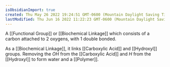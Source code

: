 ```yaml
---
isObsidianImport: true
created: Thu May 26 2022 19:24:51 GMT-0600 (Mountain Daylight Saving Time)
lastModified: Thu Jun 16 2022 11:22:23 GMT-0600 (Mountain Daylight Saving Time)
---
```

A [[Functional Group]] or [[Biochemical Linkage]] which consists of a carbon attached to 2 oxygens, with 1 double bonded.

As a [[Biochemical Linkage]], it links [[Carboxylic Acid]] and [[Hydroxyl]] groups. Removing the $OH$ from the [[Carboxylic Acid]] and $H$ from the [[Hydroxyl]] to form water and a [[Polymer]].